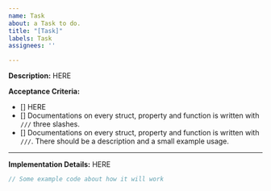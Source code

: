 ```yaml
---
name: Task
about: a Task to do.
title: "[Task]"
labels: Task
assignees: ''

---
```


**Description:**
HERE

**Acceptance Criteria:**
* [] HERE
* [] Documentations on every struct, property and function is written with `///` three slashes.
* [] Documentations on every struct, property and function is written with `///`. There should be a description and a small example usage.

---
**Implementation Details:**
HERE

```rust
// Some example code about how it will work
```
